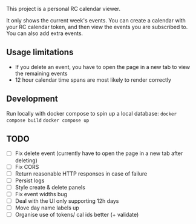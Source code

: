 This project is a personal RC calendar viewer.

It only shows the current week's events.  You can create a calendar with your RC calendar token, and then view the events you are subscribed to.  You can also add extra events.  

## Usage limitations
- If you delete an event, you have to open the page in a new tab to view the remaining events
- 12 hour calendar time spans are most likely to render correctly

## Development
Run locally with docker compose to spin up a local database:
`docker compose build`
`docker compose up`

## TODO
- [ ] Fix delete event (currently have to open the page in a new tab after deleting)
- [ ] Fix CORS
- [ ] Return reasonable HTTP responses in case of failure
- [ ] Persist logs
- [ ] Style create & delete panels
- [ ] Fix event widths bug
- [ ] Deal with the UI only supporting 12h days
- [ ] Move day name labels up
- [ ] Organise use of tokens/ cal ids better (+ validate)